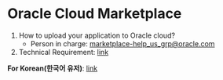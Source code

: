 # Oracle Cloud Marketplace

1. How to upload your application to Oracle cloud?
    - Person in charge: marketplace-help_us_grp@oracle.com
2. Technical Requirement: [link](https://github.com/joungminko/oracle-cloud-marketplace/blob/master/technical-requirement.md)

**For Korean(한국어 유저)**: [link](https://github.com/joungminko/oracle-cloud-marketplace/blob/master/README-kor.md)
